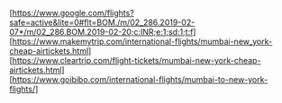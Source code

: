 [https://www.google.com/flights?safe=active&lite=0#flt=BOM./m/02_286.2019-02-07*/m/02_286.BOM.2019-02-20;c:INR;e:1;sd:1;t:f] <br>
[https://www.makemytrip.com/international-flights/mumbai-new_york-cheap-airtickets.html] <br>
[https://www.cleartrip.com/flight-tickets/mumbai-new-york-cheap-airtickets.html] <br>
[https://www.goibibo.com/international-flights/mumbai-to-new-york-flights/] <br>

